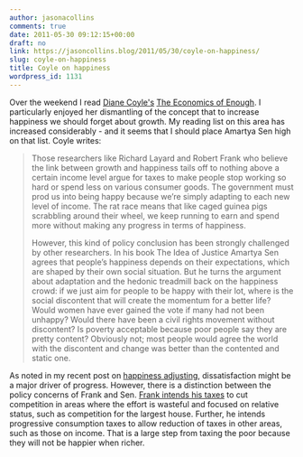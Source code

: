 ```yaml
---
author: jasonacollins
comments: true
date: 2011-05-30 09:12:15+00:00
draft: no
link: https://jasoncollins.blog/2011/05/30/coyle-on-happiness/
slug: coyle-on-happiness
title: Coyle on happiness
wordpress_id: 1131
---
```


Over the weekend I read [Diane Coyle's](http://blog.enlightenmenteconomics.com/) [The Economics of Enough](http://press.princeton.edu/titles/9402.html). I particularly enjoyed her dismantling of the concept that to increase happiness we should forget about growth. My reading list on this area has increased considerably - and it seems that I should place Amartya Sen high on that list. Coyle writes:

>Those researchers like Richard Layard and Robert Frank who believe the link between growth and happiness tails off to nothing above a certain income level argue for taxes to make people stop working so hard or spend less on various consumer goods. The government must prod us into being happy because we’re simply adapting to each new level of income. The rat race means that like caged guinea pigs scrabbling around their wheel, we keep running to earn and spend more without making any progress in terms of happiness.
>
>However, this kind of policy conclusion has been strongly challenged by other researchers. In his book The Idea of Justice Amartya Sen agrees that people’s happiness depends on their expectations, which are shaped by their own social situation. But he turns the argument about adaptation and the hedonic treadmill back on the happiness crowd: if we just aim for people to be happy with their lot, where is the social discontent that will create the momentum for a better life? Would women have ever gained the vote if many had not been unhappy? Would there have been a civil rights movement without discontent? Is poverty acceptable because poor people say they are pretty content? Obviously not; most people would agree the world with the discontent and change was better than the contented and static one.

As noted in my recent post on [happiness adjusting](https://jasoncollins.blog/2011/05/happiness-adjusts/), dissatisfaction might be a major driver of progress. However, there is a distinction between the policy concerns of Frank and Sen. [Frank intends his taxes](http://www.nytimes.com/2007/10/07/business/07view.html?ex=1349409600&en=5dc544a64b1d288a&ei=5124&partner=permalink&exprod=permalink) to cut competition in areas where the effort is wasteful and focused on relative status, such as competition for the largest house. Further, he intends progressive consumption taxes to allow reduction of taxes in other areas, such as those on income. That is a large step from taxing the poor because they will not be happier when richer.
